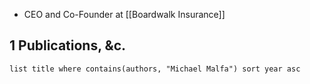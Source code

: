- CEO and Co-Founder at [[Boardwalk Insurance]]
## 1 Publications, &c.
```dataview
list title where contains(authors, "Michael Malfa") sort year asc
```